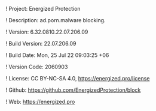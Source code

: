 ! Project: Energized Protection

! Description: ad.porn.malware blocking.

! Version: 6.32.0810.22.07.206.09

! Build Version: 22.07.206.09

! Build Date: Mon, 25 Jul 22 09:03:25 +06

! Version Code: 2060903

! License: CC BY-NC-SA 4.0, https://energized.pro/license

! Github: https://github.com/EnergizedProtection/block

! Web: https://energized.pro
